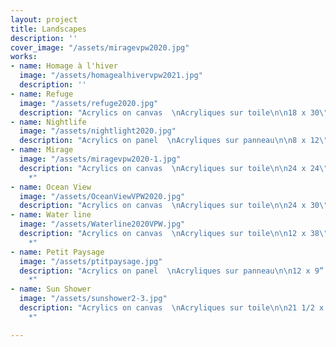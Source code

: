 ```yaml
---
layout: project
title: Landscapes
description: ''
cover_image: "/assets/miragevpw2020.jpg"
works:
- name: Homage à l'hiver
  image: "/assets/homagealhivervpw2021.jpg"
  description: ''
- name: Refuge
  image: "/assets/refuge2020.jpg"
  description: "Acrylics on canvas  \nAcryliques sur toile\n\n18 x 30\" (46 x 76cm)\n\n2020"
- name: Nightlife
  image: "/assets/nightlight2020.jpg"
  description: "Acrylics on panel  \nAcryliques sur panneau\n\n8 x 12\" (20 x 30.5cm)\n\n2020*"
- name: Mirage
  image: "/assets/miragevpw2020-1.jpg"
  description: "Acrylics on canvas  \nAcryliques sur toile\n\n24 x 24\" (61x 61cm)\n\n2020
    *"
- name: Ocean View
  image: "/assets/OceanViewVPW2020.jpg"
  description: "Acrylics on canvas  \nAcryliques sur toile\n\n24 x 30\" (61x 76cm)\n\n2020"
- name: Water line
  image: "/assets/Waterline2020VPW.jpg"
  description: "Acrylics on canvas  \nAcryliques sur toile\n\n12 x 38\" (30.5 x 96.5cm)\n\n2020
    *"
- name: Petit Paysage
  image: "/assets/ptitpaysage.jpg"
  description: "Acrylics on panel  \nAcryliques sur panneau\n\n12 x 9” (30.5 x 23cm)\n\n2019
    *"
- name: Sun Shower
  image: "/assets/sunshower2-3.jpg"
  description: "Acrylics on canvas  \nAcryliques sur toile\n\n21 1/2 x 31 3/4\" (55x80.6cm)\n\n2019
    *"

---
```

